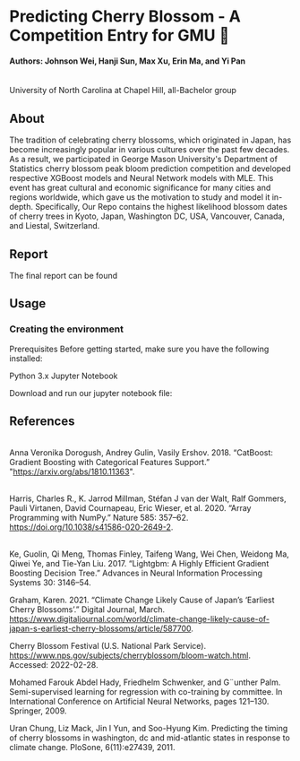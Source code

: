 # Predicting Cherry Blossom - A Competition Entry for GMU :cherry_blossom:

#### Authors: Johnson Wei, Hanji Sun, Max Xu, Erin Ma, and Yi Pan
<br> University of North Carolina at Chapel Hill, all-Bachelor group


## About

The tradition of celebrating cherry blossoms, which originated in Japan, has become increasingly popular in various cultures over the past few decades. 
As a result, we participated in George Mason University's Department of Statistics cherry blossom peak bloom prediction competition 
and developed respective XGBoost models and Neural Network models with MLE.
This event has great cultural and economic significance for many cities and regions worldwide, which gave us the motivation to study and model it in-depth. 
Specifically, Our Repo contains the highest likelihood blossom dates of cherry trees in Kyoto, Japan, Washington DC, USA, Vancouver, Canada, and Liestal, Switzerland.



## Report

The final report can be found








## Usage

### Creating the environment

Prerequisites
Before getting started, make sure you have the following installed:

Python 3.x
Jupyter Notebook

Download and run our jupyter notebook file: 

## References

<br>Anna Veronika Dorogush, Andrey Gulin, Vasily Ershov. 2018. “CatBoost: Gradient Boosting with Categorical Features Support.” "https://arxiv.org/abs/1810.11363".

<br>Harris, Charles R., K. Jarrod Millman, Stéfan J van der Walt, Ralf Gommers, Pauli Virtanen, David Cournapeau, Eric Wieser, et al. 2020. “Array Programming with NumPy.” Nature 585: 357–62. https://doi.org/10.1038/s41586-020-2649-2.


<br>Ke, Guolin, Qi Meng, Thomas Finley, Taifeng Wang, Wei Chen, Weidong Ma, Qiwei Ye, and Tie-Yan Liu. 2017. “Lightgbm: A Highly Efficient Gradient Boosting Decision Tree.” Advances in Neural Information Processing Systems 30: 3146–54.
 
Graham, Karen. 2021. “Climate Change Likely Cause of Japan’s ‘Earliest Cherry Blossoms’.” Digital Journal, March. https://www.digitaljournal.com/world/climate-change-likely-cause-of-japan-s-earliest-cherry-blossoms/article/587700.

Cherry Blossom Festival (U.S. National Park Service). https://www.nps.gov/subjects/cherryblossom/bloom-watch.html. Accessed: 2022-02-28.

Mohamed Farouk Abdel Hady, Friedhelm Schwenker, and G¨unther Palm. Semi-supervised learning for regression with co-training by committee. In International Conference on Artificial Neural Networks, pages 121–130. Springer, 2009.

Uran Chung, Liz Mack, Jin I Yun, and Soo-Hyung Kim. Predicting the timing of cherry blossoms in washington, dc and mid-atlantic states in response to climate change. PloSone, 6(11):e27439, 2011.

